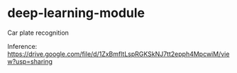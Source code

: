 # deep-learning-module
Car plate recognition

Inference: https://drive.google.com/file/d/1ZxBmfltLspRGKSkNJ7tt2epph4MpcwiM/view?usp=sharing

